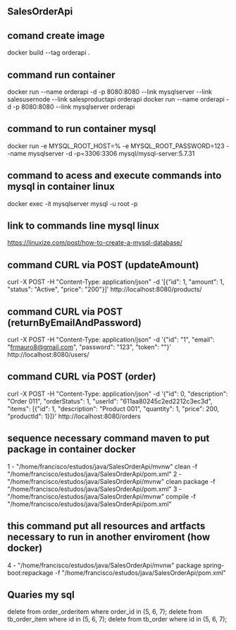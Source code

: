 ## SalesOrderApi

## comand create image
docker build --tag orderapi .

## command run container
docker run --name orderapi -d -p 8080:8080 --link mysqlserver --link salesusernode --link salesproductapi orderapi
docker run --name orderapi -d -p 8080:8080 --link mysqlserver orderapi

## command to run container mysql
docker run -e MYSQL_ROOT_HOST=% -e MYSQL_ROOT_PASSWORD=123 --name mysqlserver -d -p=3306:3306 mysql/mysql-server:5.7.31


## command to acess and execute commands into mysql in container linux
docker exec -it mysqlserver mysql -u root -p

## link to commands line mysql linux
https://linuxize.com/post/how-to-create-a-mysql-database/

## command CURL via POST (updateAmount)
curl -X POST -H "Content-Type: application/json" -d '[{"id": 1, "amount": 1, "status": "Active", "price": "200"}]' http://localhost:8080/products/

## command CURL via POST (returnByEmailAndPassword)
curl -X POST -H "Content-Type: application/json" -d '{"id": "1", "email": "frmauro8@gmail.com", "password": "123", "token": ""}' http://localhost:8080/users/

## command CURL via POST (order)
curl -X POST -H "Content-Type: application/json" -d '{"id": 0, "description": "Order 011", "orderStatus": 1, "userId": "611aa80245c2ed2212c3ec3d", "items": [{"id": 1, "description": "Product 001", "quantity": 1, "price": 200, "productId": 1}]}' http://localhost:8080/orders



## sequence necessary command maven to put package in container docker
1  -  "/home/francisco/estudos/java/SalesOrderApi/mvnw" clean -f "/home/francisco/estudos/java/SalesOrderApi/pom.xml"
2  -  "/home/francisco/estudos/java/SalesOrderApi/mvnw" clean package  -f "/home/francisco/estudos/java/SalesOrderApi/pom.xml"
3  -  "/home/francisco/estudos/java/SalesOrderApi/mvnw" compile -f "/home/francisco/estudos/java/SalesOrderApi/pom.xml"

## this command put all resources and artfacts necessary to run in another enviroment (how docker)
4  -  "/home/francisco/estudos/java/SalesOrderApi/mvnw" package spring-boot:repackage -f "/home/francisco/estudos/java/SalesOrderApi/pom.xml"



## Quaries my sql
delete from order_orderitem where order_id in (5, 6, 7);
delete from tb_order_item where id in (5, 6, 7);
delete from tb_order where id in (5, 6, 7);

